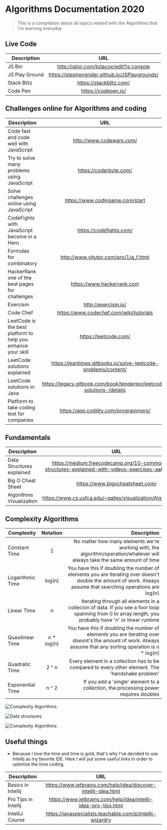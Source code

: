 # Algorithms Documentation 2020

> This is a compilation about all topics related with the Algorithms that I'm learning everyday

## Live Code

| Description    |                      URL                       |
| -------------- | :--------------------------------------------: |
| JS Bin         |    http://jsbin.com/tutacox/edit?js,console    |
| JS Play Ground | https://stephengrider.github.io/JSPlaygrounds/ |
| Stack Blitz    |            https://stackblitz.com/             |
| Code Pen       |              https://codepen.io/               |

## Challenges online for Algorithms and coding

| Description                                                  |                                  URL                                  |
| ------------------------------------------------------------ | :-------------------------------------------------------------------: |
| Code fast and code well with JavaScript                      |                       http://www.codewars.com/                        |
| Try to solve many problems using JavaScript                  |                        https://coderbyte.com/                         |
| Solve challenges online using JavaScript                     |                    https://www.codingame.com/start                    |
| CodeFights with JavaScript become in a Hero                  |                        https://codefights.com/                        |
| Formulas for combinatory                                     |                 http://www.vitutor.com/pro/1/a_f.html                 |
| HackerRank one of the best pages for challenges              |                      https://www.hackerrank.com                       |
| Exercism                                                     |                          http://exercism.io/                          |
| Code Chef                                                    |                https://www.codechef.com/wiki/tutorials                |
| LeetCode is the best platform to help you enhance your skill |                         https://leetcode.com/                         |
| LeetCode solutions explained                                 |    https://jeantimex.gitbooks.io/solve-leetcode-problems/content/     |
| LeetCode solutions in Java                                   | https://legacy.gitbook.com/book/tenderleo/leetcode-solutions-/details |
| Platform to take coding test for companies                   |                 https://app.codility.com/programmers/                 |

## Fundamentals

| Description               |                                                  URL                                                   |
| ------------------------- | :----------------------------------------------------------------------------------------------------: |
| Data Structures explained | https://medium.freecodecamp.org/10-common-data-structures-explained-with-videos-exercises-aaff6c06fb2b |
| Big O Cheat Sheet         |                                    https://www.bigocheatsheet.com/                                     |
| Algorithms Visualization  |                     https://www.cs.usfca.edu/~galles/visualization/Algorithms.html                     |

## Complexity Algorithms

| Complexity       |  Notation   |                                                                                                                                                   Description |
| ---------------- | :---------: | ------------------------------------------------------------------------------------------------------------------------------------------------------------: |
| Constant Time    |      1      |                                     No matter how many elements we're working with, the algorithm/operation/whatever will always take the same amount of time |
| Logarithmic Time |   log(n)    | You have this if doubling the number of elements you are iterating over doesn't double the amount of work. Always assume that searching operations are log(n) |
| Linear Time      |      n      |        Iterating through all elements in a collecion of data. If you see a foor loop spanning from 0 to array.length, you probably have 'n' or linear runtime |
| Quasilinear Time | n \* log(n) |  You have this if doubling the number of elements you are iterating over doesnt's the amount of work. Always assume that any sorting operation is n \* log(n) |
| Quadratic Time   |    2 ^ n    |                                                              Every element in a collection has to be compared to every other element. The 'handshake problem' |
| Exponential Time |    n ^ 2    |                                                                          If you add a 'single' element to a collection, the processing power requires doubles |

![Complexity Algorithms](https://i0.wp.com/www.jessicayung.com/wp-content/uploads/2016/08/screenshot-5.png)

![Data structures](https://miro.medium.com/max/1017/1*cQ78W0R0qxaSgYLosfYMxg.png)

![Complexity Algorithms](https://he-s3.s3.amazonaws.com/media/uploads/c950295.png)

## Useful things

- Because I love the time and time is gold, that's why I've decided to use Intellij as my favorite IDE. Here I will put some useful links in order to optimize the time coding.

| Description          |                               URL                               |
| -------------------- | :-------------------------------------------------------------: |
| Basics in Intellij   | https://www.jetbrains.com/help/idea/discover-intellij-idea.html |
| Pro Tips in Intellij | https://www.jetbrains.com/help/idea/intellij-idea-pro-tips.html |
| IntelliJ Course      |    https://javaspecialists.teachable.com/p/intellij-wizardry    |
